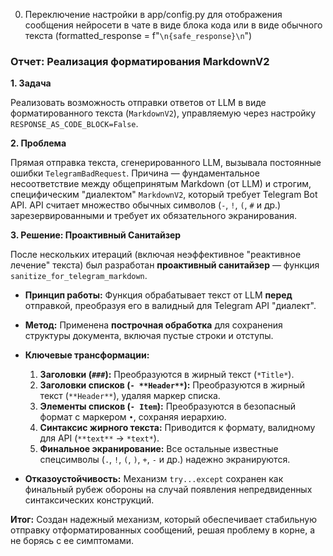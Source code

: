 0. Переключение настройки в app/config.py для отображения сообщения нейросети в чате в виде блока кода или в виде обычного текста (formatted_response = f"```\n{safe_response}\n```")

### Отчет: Реализация форматирования MarkdownV2

**1. Задача**

Реализовать возможность отправки ответов от LLM в виде форматированного текста (`MarkdownV2`), управляемую через настройку `RESPONSE_AS_CODE_BLOCK=False`.

**2. Проблема**

Прямая отправка текста, сгенерированного LLM, вызывала постоянные ошибки `TelegramBadRequest`. Причина — фундаментальное несоответствие между общепринятым Markdown (от LLM) и строгим, специфическим "диалектом" `MarkdownV2`, который требует Telegram Bot API. API считает множество обычных символов (`-`, `!`, `(`, `#` и др.) зарезервированными и требует их обязательного экранирования.

**3. Решение: Проактивный Санитайзер**

После нескольких итераций (включая неэффективное "реактивное лечение" текста) был разработан **проактивный санитайзер** — функция `sanitize_for_telegram_markdown`.

*   **Принцип работы:** Функция обрабатывает текст от LLM **перед** отправкой, преобразуя его в валидный для Telegram API "диалект".

*   **Метод:** Применена **построчная обработка** для сохранения структуры документа, включая пустые строки и отступы.

*   **Ключевые трансформации:**
    1.  **Заголовки (`###`):** Преобразуются в жирный текст (`*Title*`).
    2.  **Заголовки списков (`- **Header**`):** Преобразуются в жирный текст (`**Header**`), удаляя маркер списка.
    3.  **Элементы списков (`- Item`):** Преобразуются в безопасный формат с маркером `•`, сохраняя иерархию.
    4.  **Синтаксис жирного текста:** Приводится к формату, валидному для API (`**text**` -> `*text*`).
    5.  **Финальное экранирование:** Все остальные известные спецсимволы (`.`, `!`, `(`, `)`, `+`, `-` и др.) надежно экранируются.

*   **Отказоустойчивость:** Механизм `try...except` сохранен как финальный рубеж обороны на случай появления непредвиденных синтаксических конструкций.

**Итог:** Создан надежный механизм, который обеспечивает стабильную отправку отформатированных сообщений, решая проблему в корне, а не борясь с ее симптомами.